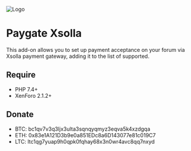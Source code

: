 ![Logo](https://upload.wikimedia.org/wikipedia/commons/thumb/f/fb/Xsolla_New_Logo.svg/100px-Xsolla_New_Logo.svg.png)

# Paygate Xsolla

This add-on allows you to set up payment acceptance on your forum via Xsolla payment gateway, adding it to the list of supported.

## Require
- PHP 7.4+
- XenForo 2.1.2+

## Donate
* BTC: bc1qv7v3q3ljx3ulta3sqnqyqmyz3eqva5k4xzdgqa
* ETH: 0x83e1A121D3b9e0a851EDc8a6D143077e81c019C7
* LTC: ltc1qg7yuap9h0qpk0fqhay68x3n0wr4avc8qq7nxyd


